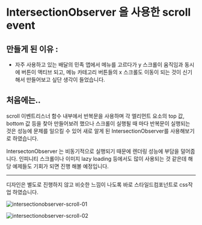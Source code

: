 # IntersectionObserver 을 사용한 scroll event

## 만들게 된 이유 :

- 자주 사용하고 있는 배달의 민족 앱에서 메뉴를 고르다가 y 스크롤이 움직임과 동시에 버튼이 액티브 되고, 메뉴 카테고리 버튼들의 x 스크롤도 이동이 되는 것이 신기해서 만들어보고 싶단 생각이 들었습니다.

## 처음에는..

scroll 이벤트리스너 함수 내부에서 반복문을 사용하며 각 엘리먼트 요소의 top 값, bottom 값 등을 찾아 만들어보려 했으나 스크롤이 실행될 때 마다 반복문이 실행되는 것은 성능에 문제를 일으킬 수 있어 새로 알게 된 IntersectionObserver를 사용해보기로 하였습니다.

IntersectonObserver 는 비동기적으로 실행되기 때문에 렌더링 성능에 부담을 덜어줍니다.
인피니티 스크롤이나 이미지 lazy loading 등에서도 많이 사용되는 것 같은데 해당 예제들도 기회가 되면 진행 해볼 예정입니다.

---

디자인은 별도로 진행하지 않고 비슷한 느낌이 나도록 바로 스타일드컴포넌트로 css작업 하였습니다.

![intersectionobserver-scroll-01](https://user-images.githubusercontent.com/71235165/128375085-c017f47e-121b-491a-97f2-9509d227a947.gif)

![intersectionobserver-scroll-02](https://user-images.githubusercontent.com/71235165/128375166-55c86e1a-08d4-47b4-a071-81cc74a0ea32.gif)
